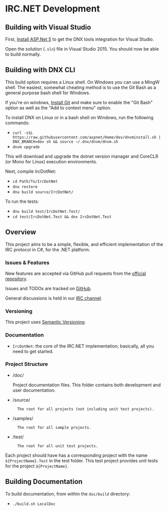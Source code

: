 ﻿# IRC.NET Development

## Building with Visual Studio

First, [Install ASP.Net 5](http://docs.asp.net/en/latest/getting-started/installing-on-windows.html) to get the DNX tools integration for Visual Studio.

Open the solution (`.sln`) file in Visual Studio 2015. You should now be able to build normally.

## Building with DNX CLI

This build option requires a Linux shell. On Windows you can use a MingW shell. The easiest, somewhat cheating method is to use the Git Bash as a general purpose bash shell for Windows.

If you're on windows, [Install Git](http://git-scm.com/) and make sure to enable the "Git Bash" option as well as the "Add to context menu" option.

To install DNX on Linux or in a bash shell on Windows, run the following commands:

 - `curl -sSL https://raw.githubusercontent.com/aspnet/Home/dev/dnvminstall.sh | DNX_BRANCH=dev sh && source ~/.dnx/dnvm/dnvm.sh`
 - `dnvm upgrade`

This will download and upgrade the dotnet version manager and CoreCLR (or Mono for Linux) execution environments.

Next, compile IrcDotNet:

- `cd Path/To/IrcDotNet`
- `dnu restore`
- `dnu build source/IrcDotNet/`

To run the tests:

- `dnu build test/IrcDotNet.Test/`
- `cd test/IrcDotNet.Test && dnx IrcDotNet.Test`

## Overview

This project aims to be a simple, flexible, and efficient implementation of the IRC protocol in C#, for the .NET platform.

### Issues & Features

New features are accepted via GitHub pull requests from the [official repository](https://github.com/alexreg/ircdotnet).

Issues and TODOs are tracked on [GitHub](https://github.com/alexreg/ircdotnet/issues).

General discussions is held in our [IRC channel](irc://chat.freenode.net/).

### Versioning

This project uses [Semantic Versioning](http://semver.org/).

### Documentation

- `IrcDotNet`: the core of the IRC.NET implementation; basically, all you need to get started.

### Project Structure

- /doc/

    Project documentation files. This folder contains both development and user documentation.


- /source/

		The root for all projects (not including unit test projects).

- /samples/

		The root for all sample projects.

- /test/

		The root for all unit test projects.


Each project should have has a corresponding project with the name `${ProjectName}.Test` in the test folder.
This test project provides unit tests for the project `${ProjectName}`.

## Building Documentation

To build documentation, from within the `doc/build` directory:

 - `./build.sh LocalDoc`
